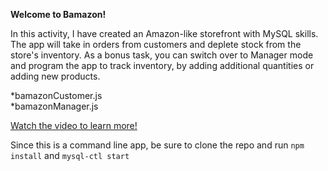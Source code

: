 **Welcome to Bamazon!** 

In this activity, I have created an Amazon-like storefront with MySQL skills. The app will take in orders from customers and deplete stock from the store's inventory. As a bonus task, you can switch over to Manager mode and program the app to track inventory, by adding additional quantities or adding new products. 

*bamazonCustomer.js<br>
*bamazonManager.js<br>

[Watch the video to learn more!](https://youtu.be/8D3mU2DGHls)

Since this is a command line app, be sure to clone the repo and run ```npm install``` and ```mysql-ctl start```



